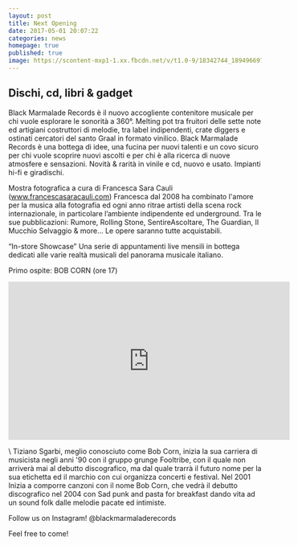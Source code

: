 ```yaml
---
layout: post
title: Next Opening
date: 2017-05-01 20:07:22
categories: news
homepage: true
published: true
image: https://scontent-mxp1-1.xx.fbcdn.net/v/t1.0-9/18342744_1894966974083076_4397758348241798584_n.jpg?oh=449cb593baa2e4343ad1aca22e198d53&oe=59AA7699
---
```


## Dischi, cd, libri & gadget

Black Marmalade Records è il nuovo accogliente contenitore musicale per chi vuole esplorare le sonorità a 360°. Melting pot tra fruitori delle sette note ed artigiani costruttori di melodie, tra label indipendenti, crate diggers e ostinati cercatori del santo Graal in formato vinilico.
Black Marmalade Records è una bottega di idee, una fucina per nuovi talenti e un covo sicuro per chi vuole scoprire nuovi ascolti e per chi è alla ricerca di nuove atmosfere e sensazioni.
Novità & rarità in vinile e cd, nuovo e usato. Impianti hi-fi e giradischi.

Mostra fotografica a cura di Francesca Sara Cauli (www.francescasaracauli.com)
Francesca dal 2008 ha combinato l'amore per la musica alla fotografia ed ogni anno ritrae artisti della scena rock internazionale, in particolare l’ambiente indipendente ed underground. Tra le sue pubblicazioni: Rumore, Rolling Stone, SentireAscoltare, The Guardian, Il Mucchio Selvaggio & more...
Le opere saranno tutte acquistabili.

“In-store Showcase”
Una serie di appuntamenti live mensili in bottega dedicati alle varie realtà musicali del panorama musicale italiano.

Primo ospite: BOB CORN (ore 17)

<iframe width="560" height="315" src="https://www.youtube.com/embed/NM7XOHQASSU" frameborder="0" allowfullscreen></iframe>

\\
Tiziano Sgarbi, meglio conosciuto come Bob Corn, inizia la sua carriera di musicista negli anni '90 con il gruppo grunge Fooltribe, con il quale non arriverà mai al debutto discografico, ma dal quale trarrà il futuro nome per la sua etichetta ed il marchio con cui organizza concerti e festival. Nel 2001 Inizia a comporre canzoni con il nome Bob Corn, che vedrà il debutto discografico nel 2004 con Sad punk and pasta for breakfast dando vita ad un sound folk dalle melodie pacate ed intimiste.

Follow us on Instagram!
@blackmarmaladerecords

Feel free to come!
